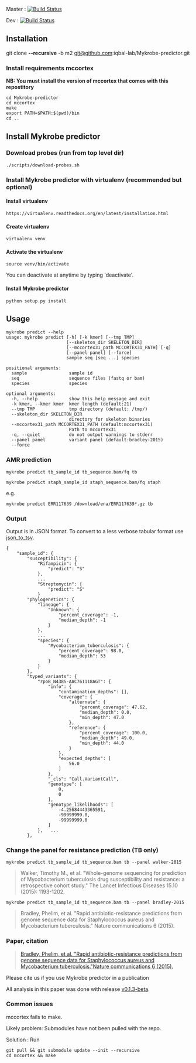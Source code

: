 Master : [![Build Status](https://travis-ci.org/Phelimb/Mykrobe-predictor.svg?branch=master)](https://travis-ci.org/Phelimb/Mykrobe-predictor)

Dev : [![Build Status](https://travis-ci.org/Phelimb/Mykrobe-predictor.svg?branch=m2)](https://travis-ci.org/Phelimb/Mykrobe-predictor)

## Installation

git clone **--recursive** -b m2 git@github.com:iqbal-lab/Mykrobe-predictor.git

### Install requirements mccortex
**NB: You must install the version of mccortex that comes with this repostitory**


	cd Mykrobe-predictor
	cd mccortex
	make	
	export PATH=$PATH:$(pwd)/bin
	cd ..


## Install Mykrobe predictor

### Download probes (run from top level dir)

	./scripts/download-probes.sh
	
### Install Mykrobe predictor with virtualenv (recommended but optional)

#### Install virtualenv

	https://virtualenv.readthedocs.org/en/latest/installation.html

#### Create virtualenv 

	virtualenv venv

#### Activate the virtualenv

	source venv/bin/activate

You can deactivate at anytime by typing 'deactivate'. 


#### Install Mykrobe predictor


	python setup.py install


## Usage

	mykrobe predict --help
	usage: mykrobe predict [-h] [-k kmer] [--tmp TMP]
	                       [--skeleton_dir SKELETON_DIR]
	                       [--mccortex31_path MCCORTEX31_PATH] [-q]
	                       [--panel panel] [--force]
	                       sample seq [seq ...] species

	positional arguments:
	  sample                sample id
	  seq                   sequence files (fastq or bam)
	  species               species

	optional arguments:
	  -h, --help            show this help message and exit
	  -k kmer, --kmer kmer  kmer length (default:21)
	  --tmp TMP             tmp directory (default: /tmp/)
	  --skeleton_dir SKELETON_DIR
	                        directory for skeleton binaries
	  --mccortex31_path MCCORTEX31_PATH (default:mccortex31)
	                        Path to mccortex31
	  -q, --quiet           do not output warnings to stderr
	  --panel panel         variant panel (default:bradley-2015)
	  --force

### AMR prediction

	mykrobe predict tb_sample_id tb_sequence.bam/fq tb

	mykrobe predict staph_sample_id staph_sequence.bam/fq staph

e.g.

	mykrobe predict ERR117639 /download/ena/ERR117639*.gz tb

### Output

Output is in JSON format. To convert to a less verbose tabular format use [json_to_tsv](scripts/json_to_tsv.py).

	{
	    "sample_id": {
	        "susceptibility": {
	            "Rifampicin": {
	                "predict": "S"
	            },
	            ...
	            "Streptomycin": {
	                "predict": "S"
	            }
	        "phylogenetics": {
	            "lineage": {
	                "Unknown": {
	                    "percent_coverage": -1,
	                    "median_depth": -1
	                }
	            },
				...
	            "species": {
	                "Mycobacterium_tuberculosis": {
	                    "percent_coverage": 98.0,
	                    "median_depth": 53
	                }
	            }
	        },  
	        "typed_variants": {
	            "rpoB_N438S-AAC761118AGT": {
	                "info": {
	                    "contamination_depths": [],
	                    "coverage": {
	                        "alternate": {
	                            "percent_coverage": 47.62,
	                            "median_depth": 0.0,
	                            "min_depth": 47.0
	                        },
	                        "reference": {
	                            "percent_coverage": 100.0,
	                            "median_depth": 49.0,
	                            "min_depth": 44.0
	                        }
	                    },
	                    "expected_depths": [
	                        56.0
	                    ]
	                },
	                "_cls": "Call.VariantCall",
	                "genotype": [
	                    0,
	                    0
	                ],
	                "genotype_likelihoods": [
	                    -4.25684443365591,
	                    -99999999.0,
	                    -99999999.0
	                ]
	            },   ...               
	        },			

### Change the panel for resistance prediction (TB only)
	
	mykrobe predict tb_sample_id tb_sequence.bam tb --panel walker-2015

> Walker, Timothy M., et al. "Whole-genome sequencing for prediction of Mycobacterium tuberculosis drug susceptibility and resistance: a retrospective cohort study." The Lancet Infectious Diseases 15.10 (2015): 1193-1202.

	mykrobe predict tb_sample_id tb_sequence.bam tb --panel bradley-2015

> Bradley, Phelim, et al. "Rapid antibiotic-resistance predictions from genome sequence data for Staphylococcus aureus and Mycobacterium tuberculosis." Nature communications 6 (2015).

### Paper, citation 

> [Bradley, Phelim, et al. "Rapid antibiotic-resistance predictions from genome sequence data for Staphylococcus aureus and Mycobacterium tuberculosis."Nature communications 6 (2015).](http://www.nature.com/ncomms/2015/151221/ncomms10063/full/ncomms10063.html)

Please cite us if you use Mykrobe predictor in a publication

All analysis in this paper was done with release [v0.1.3-beta](https://github.com/iqbal-lab/Mykrobe-predictor/releases/tag/v0.1.3-beta).


### Common issues

mccortex fails to make. 

Likely problem: Submodules have not been pulled with the repo. 

Solution : Run 
	
	git pull && git submodule update --init --recursive
	cd mccortex && make

